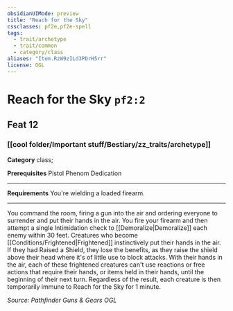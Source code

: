 ```yaml
---
obsidianUIMode: preview
title: "Reach for the Sky"
cssclasses: pf2e,pf2e-spell
tags:
  - trait/archetype
  - trait/common
  - category/class
aliases: "Item.RzW9zILd3PDrH5rr"
license: OGL
---
```

# Reach for the Sky `pf2:2`
## Feat 12
### [[cool folder/Important stuff/Bestiary/zz_traits/archetype]]

**Category** class; 



**Prerequisites** Pistol Phenom Dedication
* * *
**Requirements** You're wielding a loaded firearm.

* * *

You command the room, firing a gun into the air and ordering everyone to surrender and put their hands in the air. You fire your firearm and then attempt a single Intimidation check to [[Demoralize|Demoralize]] each enemy within 30 feet. Creatures who become [[Conditions/Frightened|Frightened]] instinctively put their hands in the air. If they had Raised a Shield, they lose the benefits, as they raise the shield above their head where it's of little use to block attacks. With their hands in the air, each of these frightened creatures can't use reactions or free actions that require their hands, or items held in their hands, until the beginning of their next turn. Regardless of the result, each creature is then temporarily immune to Reach for the Sky for 1 minute.

*Source: Pathfinder Guns & Gears*
*OGL*